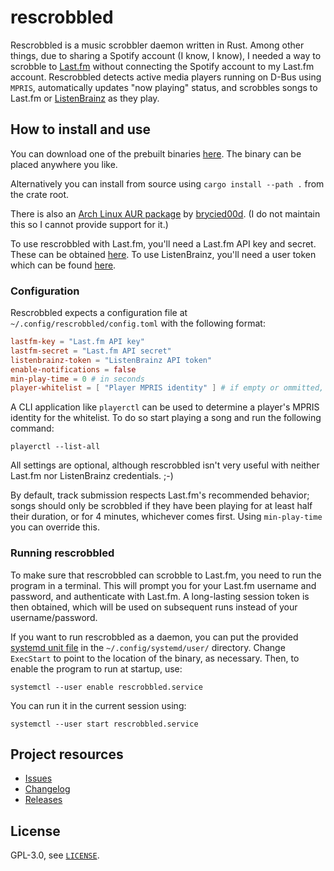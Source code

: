 # rescrobbled

Rescrobbled is a music scrobbler daemon written in Rust. Among other things, due to sharing a Spotify account (I know, I know), I needed a way to scrobble to [Last.fm](https://last.fm) without connecting the Spotify account to my Last.fm account.
Rescrobbled detects active media players running on D-Bus using `MPRIS`, automatically updates "now playing" status, and scrobbles songs to Last.fm or [ListenBrainz](https://listenbrainz.org) as they play.

## How to install and use

You can download one of the prebuilt binaries [here](https://github.com/InputUsername/rescrobbled/releases). The binary can be placed anywhere you like.

Alternatively you can install from source using `cargo install --path .` from the crate root.

There is also an [Arch Linux AUR package](https://aur.archlinux.org/packages/rescrobbled-git/) by [brycied00d](https://github.com/brycied00d). (I do not maintain this so I cannot provide support for it.)

To use rescrobbled with Last.fm, you'll need a Last.fm API key and secret. These can be obtained [here](https://www.last.fm/api/account/create). To use ListenBrainz, you'll need a user token which can be found [here](https://listenbrainz.org/profile/).

### Configuration

Rescrobbled expects a configuration file at `~/.config/rescrobbled/config.toml` with the following format:
```toml
lastfm-key = "Last.fm API key"
lastfm-secret = "Last.fm API secret"
listenbrainz-token = "ListenBrainz API token"
enable-notifications = false
min-play-time = 0 # in seconds
player-whitelist = [ "Player MPRIS identity" ] # if empty or ommitted, will allow all players
```

A CLI application like `playerctl` can be used to determine a player's MPRIS identity for the whitelist. To do so start playing a song and run the following command:
```
playerctl --list-all
```

All settings are optional, although rescrobbled isn't very useful with neither Last.fm nor ListenBrainz credentials. ;-)

By default, track submission respects Last.fm's recommended behavior; songs should only be scrobbled if they have been playing for at least half their duration, or for 4 minutes, whichever comes first. Using `min-play-time` you can override this.

### Running rescrobbled

To make sure that rescrobbled can scrobble to Last.fm, you need to run the program in a terminal. This will prompt you for your Last.fm username and password, and authenticate with Last.fm. A long-lasting session token is then obtained, which will be used on subsequent runs instead of your username/password.

If you want to run rescrobbled as a daemon, you can put the provided [systemd unit file](https://github.com/InputUsername/rescrobbled/blob/master/rescrobbled.service) in the `~/.config/systemd/user/` directory.
Change `ExecStart` to point to the location of the binary, as necessary. Then, to enable the program to run at startup, use:
```
systemctl --user enable rescrobbled.service
```
You can run it in the current session using:
```
systemctl --user start rescrobbled.service
```

## Project resources

- [Issues](https://github.com/InputUsername/rescrobbled/issues)
- [Changelog](https://github.com/InputUsername/rescrobbled/blob/master/CHANGELOG.md)
- [Releases](https://github.com/InputUsername/rescrobbled/releases)

## License

GPL-3.0, see [`LICENSE`](https://github.com/InputUsername/rescrobbled/blob/master/LICENSE).
